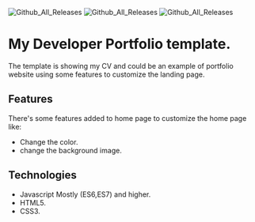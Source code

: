 ![Github_All_Releases](https://img.shields.io/badge/-JavaScript-rgba(240%2C%20219%2C%2079)?style=plastic&logo=javascript&logoColor=white)
![Github_All_Releases](https://img.shields.io/badge/-CSS-rgba(38%2C%2077%2C%20228)?style=flat-square&logo=css3)
![Github_All_Releases](https://img.shields.io/badge/-HTML-rgba(240%2C%20101%2C%2041)?style=flat-square&logo=html5&logoColor=white)

# My Developer Portfolio template.

The template is showing my CV and could be an example of portfolio website using some features to customize the landing page.

## Features

There's some features added to home page to customize the home page like:
- Change the color.
- change the background image.

## Technologies

- Javascript Mostly (ES6,ES7) and higher.
- HTML5.
- CSS3.

